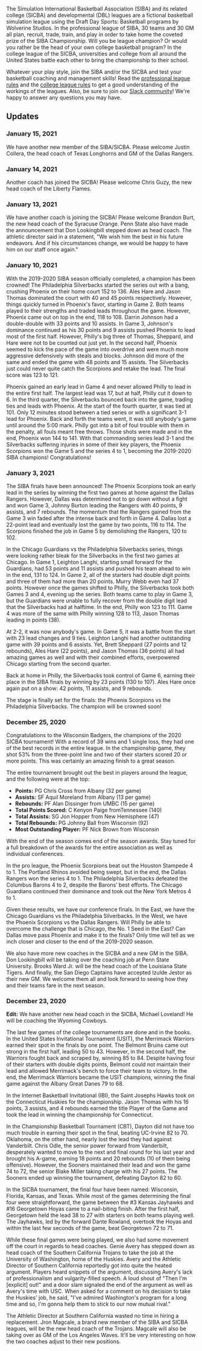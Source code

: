 The Simulation International Basketball Association (SIBA) and its related college (SICBA) and developmental (DBL) leagues are a fictional basketball simulation league using the Draft Day Sports: Basketball programs by Wolverine Studios. In the professional league of SIBA, 30 teams and 30 GM all plan, recruit, trade, train, and play in order to take home the coveted prize of the SIBA Championship. Will you be league champion? Or would you rather be the head of your own college basketball program? In the college league of the SICBA, universities and college from all around the United States battle each other to bring the championship to their school.

Whatever your play style, join the SIBA and/or the SICBA and test your basketball coaching and management skills! Read the [professional league rules](/siba/rules) and the [college league rules](/college/rules) to get a good understanding of the workings of the leagues. Also, be sure to join our [Slack community](https://join.slack.com/t/sibabball/shared_invite/zt-grkrrq9i-je57xB2Y7NGoPTh0GlKNNg)! We're happy to answer any questions you may have.

## Updates

### January 15, 2021

We have another new member of the SIBA/SICBA. Please welcome Justin Collera, the head coach of Texas Longhorns and GM of the Dallas Rangers.

### January 14, 2021

Another coach has joined the SICBA! Please welcome Chris Guzy, the new head coach of the Liberty Flames.

### January 13, 2021

We have another coach is joining the SICBA! Please welcome Brandon Burt, the new head coach of the Syracuse Orange. Penn State also have made the announcement that Don Lookingbill stepped down as head coach. The athletic director said in a statement, "We wish him the best in his future endeavors. And if his circumstances change, we would be happy to have him on our staff once again."

### January 10, 2021

With the 2019-2020 SIBA season officially completed, a champion has been crowned! The Philadelphia Silverbacks started the series out with a bang, crushing Phoenix on their home court 152 to 136. Ales Hare and Jason Thomas dominated the court with 40 and 45 points respectively. However, things quickly turned in Phoenix's favor, starting in Game 2. Both teams played to their strengths and traded leads throughout the game. However, Phoenix came out on top in the end, 118 to 108. Darrin Johnson had a double-double with 33 points and 10 assists. In Game 3, Johnson's dominance continued as his 30 points and 9 assists pushed Phoenix to lead most of the first half. However, Philly's big three of Thomas, Sheppard, and Hare were not to be counted out just yet. In the second half, Phoenix seemed to kick the pace of the game into overdrive and were much more aggressive defensively with steals and blocks. Johnson did more of the same and ended the game with 48 points and 15 assists. The Silverbacks just could never quite catch the Scorpions and retake the lead. The final score was 123 to 121.

Phoenix gained an early lead in Game 4 and never allowed Philly to lead in the entire first half. The largest lead was 17, but at half, Philly cut it down to 6. In the third quarter, the Silverbacks bounced back into the game, trading ties and leads with Phoenix. At the start of the fourth quarter, it was tied at 101. Only 12 minutes stood between a tied series or with a significant 3-1 lead for Phoenix. Back and forth the teams went, it was still anybody's game until around the 5:00 mark. Philly got into a bit of foul trouble with them in the penalty, all fouls meant free throws. Those shots were made and in the end, Phoenix won 144 to 141. With that commanding series lead 3-1 and the Silverbacks suffering injuries in some of their key players, the Phoenix Scorpions won the Game 5 and the series 4 to 1, becoming the 2019-2020 SIBA champions! Congratulations!

### January 3, 2021

The SIBA finals have been announced! The Phoenix Scorpions took an early lead in the series by winning the first two games at home against the Dallas Rangers. However, Dallas was determined not to go down without a fight and won Game 3, Johnny Burton leading the Rangers with 40 points, 9 assists, and 7 rebounds. The momentum that the Rangers gained from the Game 3 win faded after the intense back and forth in Game 4. Dallas lost a 22-point lead and eventually lost the game by two points, 116 to 114. The Scorpions finished the job in Game 5 by demolishing the Rangers, 120 to 102.

In the Chicago Guardians vs the Philadelphia Silverbacks series, things were looking rather bleak for the Silverbacks in the first two games at Chicago. In Game 1, Leighton Langhi, starting small forward for the Guardians, had 53 points and 11 assists and pushed his team ahead to win in the end, 131 to 124. In Game 2, all of the starters had double digit points and three of them had more than 20 points. Murry Webb even had 37 points. However once the games shifted to Philly, the Silverbacks took both Games 3 and 4, evening up the series. Both teams came to play in Game 3, but the Guardians were unable to fully recover from the double digit lead that the Silverbacks had at halftime. In the end, Philly won 123 to 111. Game 4 was more of the same with Philly winning 128 to 113, Jason Thomas leading in points (38).

At 2-2, it was now anybody's game. In Game 5, it was a battle from the start with 23 lead changes and 9 ties. Leighton Langhi had another outstanding game with 39 points and 6 assists. Yet, Brett Sheppard (27 points and 12 rebounds), Ales Hare (22 points), and Jason Thomas (36 points) all had amazing games as well and with their combined efforts, overpowered Chicago starting from the second quarter.

Back at home in Philly, the Silverbacks took control of Game 6, earning their place in the SIBA finals by winning by 23 points (130 to 107). Ales Hare once again put on a show: 42 points, 11 assists, and 9 rebounds.

The stage is finally set for the finals: the Phoenix Scorpions vs the Philadelphia Silverbacks. The champion will be crowned soon!

### December 25, 2020

Congratulations to the Wisconsin Badgers, the champions of the 2020 SICBA tournament! With a record of 39 wins and 1 single loss, they had one of the best records in the entire league. In the championship game, they shot 53% from the three-point line and two of their starters scored 20 or more points. This was certainly an amazing finish to a great season.

The entire tournament brought out the best in players around the league, and the following were at the top:

- **Points:** PG Chris Cross from Albany (32 per game)
- **Assists:** SF Aquil Moreland from Albany (13 per game)
- **Rebounds:** PF Alan Dissinger from UMBC (15 per game)
- **Total Points Scored:** C Kenyon Paige fromTennessee (140)
- **Total Assists:** SG Jon Hopper from New Hemisphere (47)
- **Total Rebounds:** PG Johnny Ball from Wisconsin (92)
- **Most Outstanding Player:** PF Nick Brown from Wisconsin

With the end of the season comes end of the season awards. Stay tuned for a full breakdown of the awards for the entire association as well as individual conferences.

In the pro league, the Phoenix Scorpions beat out the Houston Stampede 4 to 1. The Portland Rhinos avoided being swept, but in the end, the Dallas Rangers won the series 4 to 1. The Philadelphia Silverbacks defeated the Columbus Barons 4 to 2, despite the Barons’ best efforts. The Chicago Guardians continued their dominance and took out the New York Metros 4 to 1.

Given these results, we have our conference finals. In the East, we have the Chicago Guardians vs the Philadelphia Silverbacks. In the West, we have the Phoenix Scorpions vs the Dallas Rangers. Will Philly be able to overcome the challenge that is Chicago, the No. 1 Seed in the East? Can Dallas move pass Phoenix and make it to the finals? Only time will tell as we inch closer and closer to the end of the 2019-2020 season.

We also have more new coaches in the SICBA and a new GM in the SIBA. Don Lookingbill will be taking over the coaching job at Penn State University. Brooks Ward Jr. will be the head coach of the Louisiana State Tigers. And finally, the San Diego Captains have accepted Izulde Jestor as their new GM. We welcome them all and look forward to seeing how they and their teams fare in the next season.

### December 23, 2020

**Edit:** We have another new head coach in the SICBA, Michael Loveland! He will be coaching the Wyoming Cowboys.

The last few games of the college tournaments are done and in the books. In the United States Invitational Tournament (USIT), the Merrimack Warriors earned their spot in the finals by one point. The Belmont Bruins came out strong in the first half, leading 50 to 43. However, in the second half, the Warriors fought back and scraped by, winning 85 to 84. Despite having four of their starters with double digits points, Belmont could not maintain their lead and allowed Merrimack's bench to force their team to victory. In the end, the Merrimack Warriors became the USIT champions, winning the final game against the Albany Great Danes 79 to 68.

In the Internet Basketball Invitational (IBI), the Saint Josephs Hawks took on the Connecticut Huskies for the championship. Jason Thomas with his 16 points, 3 assists, and 4 rebounds earned the title Player of the Game and took the lead in winning the championship for Connecticut.

In the Championship Basketball Tournament (CBT), Dayton did not have too much trouble in earning their spot in the final, beating UC-Irvine 82 to 70. Oklahoma, on the other hand, nearly lost the lead they had against Vanderbilt. Chris Odle, the senior power forward from Vanderbilt, desperately wanted to move to the next and final round for his last year and brought his A-game, earning 18 points and 20 rebounds (10 of them being offensive). However, the Sooners maintained their lead and won the game 74 to 72, the senior Blake Miller taking charge with his 27 points. The Sooners ended up winning the tournament, defeating Dayton 82 to 60.

In the SICBA tournament, the final four have been named: Wisconsin, Florida, Kansas, and Texas. While most of the games determining the final four were straightforward, the game between the #3 Kansas Jayhawks and #16 Georgetown Hoyas came to a nail-biting finish. After the first half, Georgetown held the lead 38 to 27 with starters on both teams playing well. The Jayhawks, led by the forward Dante Rowland, overtook the Hoyas and within the last few seconds of the game, beat Georgetown 72 to 71.

While these final games were being played, we also had some movement off the court in regards to head coaches. Genie Avery has stepped down as head coach of the Southern California Trojans to take the job at the University of Washington, home of the Huskies. Avery and the Athletic Director of Southern California reportedly got into quite the heated argument. Players heard snippets of the argument, discussing Avery's lack of professionalism and vulgarity-filled speech. A loud shout of "Then I'm \[explicit\] out!" and a door slam signaled the end of the argument as well as Avery's time with USC. When asked for a comment on his decision to take the Huskies' job, he said, "I've admired Washington's program for a long time and so, I'm gonna help them to stick to our now mutual rival."

The Athletic Director at Southern California wasted no time in hiring a replacement. Jron Magcale, a brand new member of the SIBA and SICBA leagues, will be the new head coach of the Trojans. Magcale will also be taking over as GM of the Los Angeles Waves. It'll be very interesting on how the two coaches adjust to their new positions.
